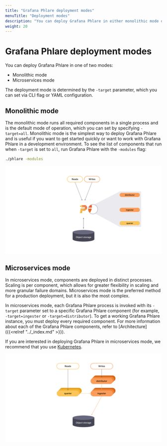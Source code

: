 ```yaml
---
title: "Grafana Phlare deployment modes"
menuTitle: "Deployment modes"
description: "You can deploy Grafana Phlare in either monolithic mode or microservices mode."
weight: 20
---
```


# Grafana Phlare deployment modes

You can deploy Grafana Phlare in one of two modes:

- Monolithic mode
- Microservices mode

The deployment mode is determined by the `-target` parameter, which you can set via CLI flag or YAML configuration.

## Monolithic mode

The monolithic mode runs all required components in a single process and is the default mode of operation, which you can set by specifying `-target=all`. Monolithic mode is the simplest way to deploy Grafana Phlare and is useful if you want to get started quickly or want to work with Grafana Phlare in a development environment. To see the list of components that run when `-target` is set to `all`, run Grafana Phlare with the `-modules` flag:

```bash
./phlare -modules
```

[//]: # "Diagram source at https://docs.google.com/presentation/d/1C1fl0pH8wmKZe8gXo-VwmUuLvGiPmADfvey15FSkWpE/edit#slide=id.g11694eaa76e_0_0"

![Phlare's monolithic mode](monolithic-mode.svg)
<!--
Monolithic mode can be horizontally scaled out by deploying multiple Grafana Phlare binaries with `-target=all`. This approach provides high-availability and increased scale without the configuration complexity of the full [microservices deployment](#microservices-mode).

[//]: # "Diagram source at https://docs.google.com/presentation/d/1C1fl0pH8wmKZe8gXo-VwmUuLvGiPmADfvey15FSkWpE/edit#slide=id.g11658e7e4c6_1_20"

![Phlare's horizontally scaled monolithic mode](scaled-monolithic-mode.svg)
 -->
## Microservices mode

In microservices mode, components are deployed in distinct processes. Scaling is per component, which allows for greater flexibility in scaling and more granular failure domains. Microservices mode is the preferred method for a production deployment, but it is also the most complex.

In microservices mode, each Grafana Phlare process is invoked with its `-target` parameter set to a specific Grafana Phlare component (for example, `-target=ingester` or `-target=distributor`). To get a working Grafana Phlare instance, you must deploy every required component. For more information about each of the Grafana Phlare components, refer to [Architecture]({{<relref "../_index.md" >}}).

If you are interested in deploying Grafana Phlare in microservices mode, we recommend that you use [Kubernetes](https://kubernetes.io/).

[//]: # "Diagram source at https://docs.google.com/presentation/d/1C1fl0pH8wmKZe8gXo-VwmUuLvGiPmADfvey15FSkWpE/edit#slide=id.g11658e7e4c6_1_53"

![Phlare's microservices mode](microservices-mode.svg)
